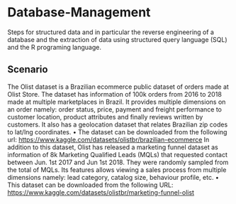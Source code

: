 # Database-Management
Steps for structured data and in particular the reverse engineering of a database and the extraction of data using structured query language (SQL) and the R programing language.

## Scenario
The Olist dataset is a Brazilian ecommerce public dataset of orders made at Olist Store. The dataset 
has information of 100k orders from 2016 to 2018 made at multiple marketplaces in Brazil. It 
provides multiple dimensions on an order namely: order status, price, payment and freight 
performance to customer location, product attributes and finally reviews written by customers. It 
also has a geolocation dataset that relates Brazilian zip codes to lat/lng coordinates.
• The dataset can be downloaded from the following url: 
https://www.kaggle.com/datasets/olistbr/brazilian-ecommerce
In addition to this dataset, Olist has released a marketing funnel dataset as information of 8k 
Marketing Qualified Leads (MQLs) that requested contact between Jun. 1st 2017 and Jun 1st 2018. 
They were randomly sampled from the total of MQLs. Its features allows viewing a sales process 
from multiple dimensions namely: lead category, catalog size, behaviour profile, etc.
• This dataset can be downloaded from the following URL: 
https://www.kaggle.com/datasets/olistbr/marketing-funnel-olist
